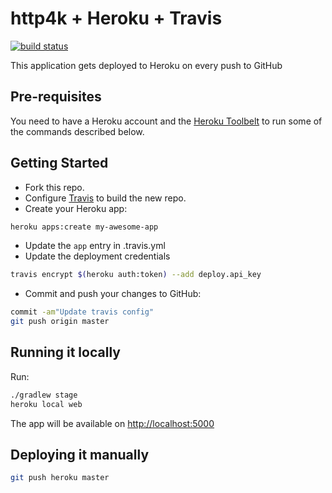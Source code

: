 # http4k + Heroku + Travis 

[![build status](https://travis-ci.org/http4k/http4k-heroku-travis-example-app.svg?branch=master)](https://travis-ci.org/http4k/http4k-heroku-travis-example-app.svg?branch=master)

This application gets deployed to Heroku on every push to GitHub

## Pre-requisites

You need to have a Heroku account and the 
[Heroku Toolbelt](https://devcenter.heroku.com/articles/heroku-cli#download-and-install) to run some of the commands
 described below.

## Getting Started

* Fork this repo.
* Configure [Travis](https://travis-ci.org) to build the new repo.
* Create your Heroku app:

```bash
heroku apps:create my-awesome-app
```

* Update the `app` entry in .travis.yml
* Update the deployment credentials

```bash
travis encrypt $(heroku auth:token) --add deploy.api_key
```

* Commit and push your changes to GitHub:

```bash
commit -am"Update travis config"
git push origin master
```


## Running it locally

Run:

```bash
./gradlew stage
heroku local web
```

The app will be available on [http://localhost:5000](http://localhost:5000)

## Deploying it manually

```bash
git push heroku master
```